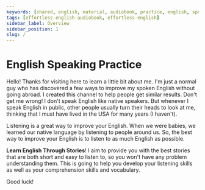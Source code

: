 ```yaml
---
keywords: [shared, english, material, audiobook, practice, english, speaking]
tags: [effortless-english-audiobook, effortless-english]
sidebar_label: Overview
sidebar_position: 1
slug: /
---
```


# English Speaking Practice

Hello! Thanks for visiting here to learn a little bit about me. I'm just a normal guy who has discovered a few ways to improve my spoken English without going abroad. I created this channel to help people get similar results. Don't get me wrong! I don't speak English like native speakers. But whenever I speak English in public, other people usually turn their heads to look at me, thinking that I must have lived in the USA for many years (I haven't).

Listening is a great way to improve your English. When we were babies, we learned our native language by listening to people around us. So, the best way to improve your English is to listen to as much English as possible.

**Learn English Through Stories**! I aim to provide you with the best stories that are both short and easy to listen to, so you won't have any problem understanding them. This is going to help you develop your listening skills as well as your comprehension skills and vocabulary.

Good luck!
